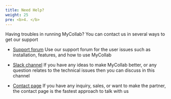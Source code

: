 ```yaml
---
title: Need Help?
weight: 25
pre: <b>4. </b>
---
```


Having troubles in running MyCollab? You can contact us in several ways to get our support

* [Support forum](https://mycollab.userecho.com/en/) Use our support forum for the user issues such as installation, features, and how to use MyCollab

* [Slack channel](https://mycollab-workspace.slack.com/messages/CFH7L3X4J/) If you have any ideas to make MyCollab better, or any question relates to the technical issues then you can discuss in this channel

* [Contact page](https://mycollab.com/contact/)
  If you have any inquiry, sales, or want to make the partner, the contact page is the fastest approach to talk with us